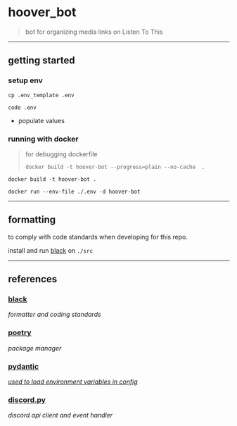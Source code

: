 # hoover_bot

> bot for organizing media links on Listen To This

___

## getting started

### setup env

`cp .env_template .env`

`code .env`

- populate values

### running with docker

> for debugging dockerfile
> 
> `docker build -t hoover-bot --progress=plain --no-cache  .`

`docker build -t hoover-bot .`

`docker run --env-file ./.env -d hoover-bot`

___

## formatting

to comply with code standards when developing for this repo.

install and run [black](https://black.readthedocs.io/en/stable/getting_started.html) on `./src`

___

## references

### [black](https://black.readthedocs.io/en/stable/getting_started.html)

*formatter and coding standards*

### [poetry](https://python-poetry.org/)

*package manager*

### [pydantic](https://docs.pydantic.dev/)

*[used to load environment variables in config](https://docs.pydantic.dev/usage/settings/#dotenv-env-support)*

### [discord.py](https://discordpy.readthedocs.io/en/stable/)

*discord api client and event handler*
